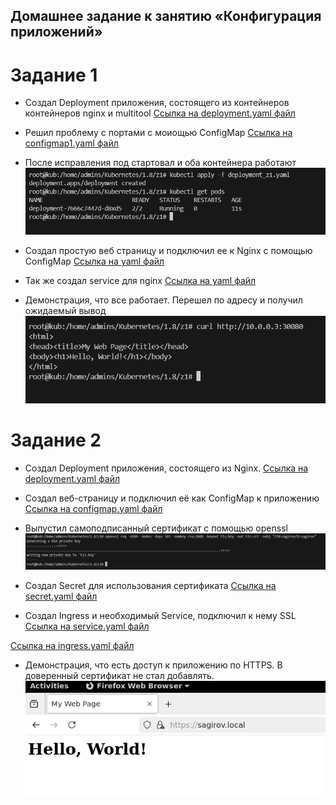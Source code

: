 ## Домашнее задание к занятию «Конфигурация приложений»

# Задание 1
- Создал  Deployment приложения, состоящего из контейнеров контейнеров nginx и multitool
[Ссылка на deployment.yaml файл](https://github.com/bogkofe/Kubernetes/blob/master/2.3/z1/deployment.yaml)

- Решил проблему с портами с моиощью  ConfigMap
[Ссылка на configmap1.yaml файл](https://github.com/bogkofe/Kubernetes/blob/master/2.3/z1/configmap1.yaml)

- После исправления под стартовал и оба контейнера работают
![image](https://github.com/bogkofe/Kubernetes/blob/master/2.3/files/1.png)

- Создал простую веб страницу и подключил ее к Nginx с помощью ConfigMap
[Ссылка на yaml файл](https://github.com/bogkofe/Kubernetes/blob/master/2.3/z1/configmap2.yaml)

- Так же создал service для nginx
[Ссылка на yaml файл](https://github.com/bogkofe/Kubernetes/blob/master/2.3/z1/service.yaml)


- Демонстрация, что все работает. Перешел по адресу и получил ожидаемый вывод
![image](https://github.com/bogkofe/Kubernetes/blob/master/2.3/files/2.png)


# Задание 2 

- Создал Deployment приложения, состоящего из Nginx.
[Ссылка на deployment.yaml файл](https://github.com/bogkofe/Kubernetes/blob/master/2.3/z2/deployment.yaml)

- Создал веб-страницу и подключил её как ConfigMap к приложению
[Ссылка на configmap.yaml файл](https://github.com/bogkofe/Kubernetes/blob/master/2.3/z2/configmap.yaml)

- Выпустил самоподписанный сертификат с помощью openssl
![image](https://github.com/bogkofe/Kubernetes/blob/master/2.3/files/3.png)

- Создал Secret для использования сертификата
[Ссылка на secret.yaml файл](https://github.com/bogkofe/Kubernetes/blob/master/2.3/z2/secret.yaml)

- Создал Ingress и необходимый Service, подключил к нему SSL
[Ссылка на service.yaml файл](https://github.com/bogkofe/Kubernetes/blob/master/2.3/z2/service.yaml)

[Ссылка на ingress.yaml файл](https://github.com/bogkofe/Kubernetes/blob/master/2.3/z2/ingres.yaml)

- Демонстрация, что есть доступ к приложению по HTTPS. В доверенный сертификат не стал добавлять.
![image](https://github.com/bogkofe/Kubernetes/blob/master/2.3/files/4.png)

